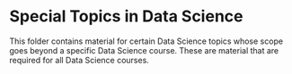 # Special Topics in Data Science

This folder contains material for certain Data Science topics whose scope goes beyond a specific Data Science course. These are material that are required for all Data Science courses.  
